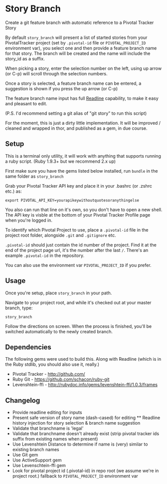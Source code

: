 # Story Branch

Create a git feature branch with automatic reference to a Pivotal Tracker Story

By default `story_branch` will present a list of started stories from
your PivotalTracker project (set by `.pivotal-id` file or
`PIVOTAL_PROJECT_ID` environment var), you select one and then provide
a feature branch name for that story. The branch will be created and
the name will include the story_id as a suffix.

When picking a story, enter the selection number on the left, using up
arrow (or C-p) will scroll through the selection numbers.

Once a story is selected, a feature branch name can be entered, a
suggestion is shown if you press the up arrow (or C-p)

The feature branch name input has full
[Readline](http://tiswww.case.edu/php/chet/readline/rluserman.html#SEC5)
capability, to make it easy and pleasant to edit.

(P.S. I'd recommend setting a git alias of "git story" to run this
script)

For the moment, this is just a dirty little implementation.  It will
be improved / cleaned and wrapped in thor, and published as a gem, in
due course.

## Setup

This is a terminal only utility, it will work with anything that
supports running a ruby script. (Ruby 1.9.3+ but we recommend 2.x up)

First make sure you have the gems listed below installed, run `bundle`
in the same folder as `story_branch`

Grab your Pivotal Tracker API key and place it in your .bashrc (or
.zshrc etc.) as:

    export PIVOTAL_API_KEY=yourapikeywithoutquotesoranythingelse

You also can run that line on it's own, so you don't have to open a
new shell. The API key is visble at the bottom of your Pivotal Tracker
Profile page when you're logged in.

To identify which Pivotal Project to use, place a `.pivotal-id` file
in the project root folder, alongside `.git` and `.gitignore` etc.

`.pivotal-id` should just contain the id number of the project. Find
it at the end of the project page url, it's the number after the last
`/`. There's an example `.pivotal-id` in the repository.

You can also use the environment var `PIVOTAL_PROJECT_ID` if you
prefer.

## Usage

Once you're setup, place `story_branch` in your path.

Navigate to your project root, and while it's checked out at your
master branch, type:

    story_branch

Follow the directions on screen. When the process is finished,
you'll be switched automatically to the newly created branch.

## Dependencies

The following gems were used to build this. Along with Readline (which
is in the Ruby stdlib, you should also use it, really.)

* Pivotal Tracker - http://github.com/
* Ruby Git - https://github.com/schacon/ruby-git
* Levenshtein-ffi - http://rubydoc.info/gems/levenshtein-ffi/1.0.3/frames

## Changelog

* Provide readline editing for inputs
* Present safe version of story name (dash-cased) for editing
** Readline history injection for story selection & branch name suggestion
* Validate that branchname is 'legal'
* Validate that branchname doesn't already exist (strip pivotal
  tracker ids suffix from existing names when present)
* Use Levenshtein Distance to determine if name is (very) similar to
  existing branch names
* Use Git gem
* Use ActiveSupport gem
* Use Levenschtein-ffi gem
* Look for pivotal project id (.pivotal-id) in repo root (we assume
  we're in project root.) fallback to `PIVOTAL_PROJECT_ID` environment
  var
